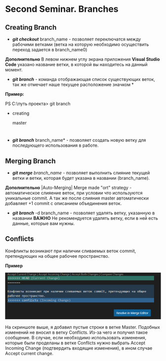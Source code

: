 # Second Seminar. Branches

## Creating Branch

* **_git checkout_** branch_name - позволяет переключатся между рабочими ветками  (ветка на которую необходимо осуществить переход задается в branch_name0) 

**Дополнительно** В левом нижнем углу экрана приложения **Visual Studio Code** указано название ветки, в которой вы находитесь на данный момент.

* **_git branch_** - команда отображающая список существующих веток, так же отмечает наше текущее расположение значком * 

**Пример:**

PS C:\путь проекта> git branch
* creating

  master


#
* **_git branch_** branch_name* -  позволяет создать новую ветку для последующего использования в работе. 


## Merging Branch


* **_git merge_** *branch_name*  - позволяет выполнить слияние текущей ветки и ветки, которая будет указана в названии (branch_name). 

**Дополнительно** |Auto-Merging| Merge made "ort" strategy - автоматическое слияение веток, при условии что используются уникальные commit. А так же после слияния master автоматически добавляет +1 commit с описанием объединения веток.

* **_git branch_** -d branch_name - позволяет удалять ветку, указанную в названии **ВАЖНО** Не рекомендуется удалять ветку, если в ней есть данные, которые вам нужны.







## Conflicts

Конфликты возникают при наличии сливаемых веток commit, претендующих на общее  рабочее пространство.

**Пример** 

![Conflicts_screen](Conflicts_screenshot.png)

На скриншоте выше, я добавил пустые строки в ветке Master. Подобных изменений не вносил в ветку Conflicts. Из-за чего и получил такое сообщение. В случае, если необходимо использовать изменения, которые были проделаны в ветке Conflicts нужно выбрать Accept Incoming Change (подтвердить входящие изменения), в ином случае Accept current change.